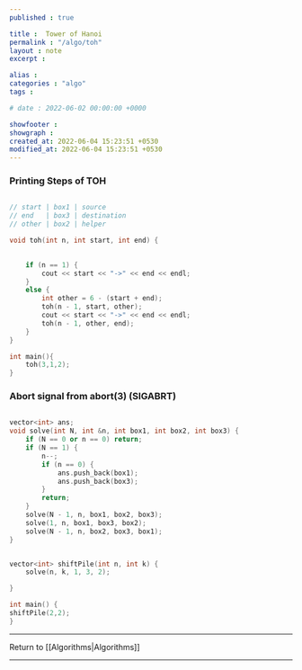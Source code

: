 ```yaml
---
published : true

title :  Tower of Hanoi
permalink : "/algo/toh"
layout : note
excerpt : 

alias : 
categories : "algo"
tags : 

# date : 2022-06-02 00:00:00 +0000

showfooter : 
showgraph : 
created_at: 2022-06-04 15:23:51 +0530
modified_at: 2022-06-04 15:23:51 +0530
---
```


### Printing Steps of TOH

```cpp

// start | box1 | source 
// end   | box3 | destination 
// other | box2 | helper 

void toh(int n, int start, int end) {
	

	if (n == 1) {
		cout << start << "->" << end << endl;
	}
	else {
		int other = 6 - (start + end);
		toh(n - 1, start, other);
		cout << start << "->" << end << endl;
		toh(n - 1, other, end);
	}
}

int main(){
	toh(3,1,2);
}

```


### Abort signal from abort(3) (SIGABRT)

```cpp

vector<int> ans;
void solve(int N, int &n, int box1, int box2, int box3) {
	if (N == 0 or n == 0) return;
	if (N == 1) {
		n--;
		if (n == 0) {
			ans.push_back(box1);
			ans.push_back(box3);
		}
		return;
	}
	solve(N - 1, n, box1, box2, box3);
	solve(1, n, box1, box3, box2);
	solve(N - 1, n, box2, box3, box1);
}


vector<int> shiftPile(int n, int k) {
	solve(n, k, 1, 3, 2);

}

int main() {
shiftPile(2,2);
}

```


--- 

Return to [[Algorithms|Algorithms]]

---
